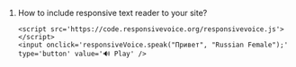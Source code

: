 1. How to include responsive text reader to your site?

       <script src='https://code.responsivevoice.org/responsivevoice.js'></script>
       <input onclick='responsiveVoice.speak("Привет", "Russian Female");' type='button' value='🔊 Play' />
